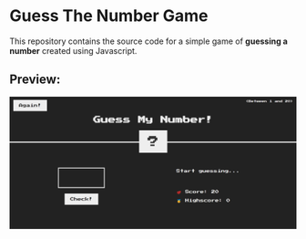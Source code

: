 # Guess The Number Game

This repository contains the source code for a simple game of **guessing a number** created using Javascript.

## Preview:

![Application Preview Here](./preview.png)
